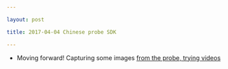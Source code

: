 ```yaml
---

layout: post

title: 2017-04-04 Chinese probe SDK

---
```



-   Moving forward! Capturing some images [from the probe, trying
    videos](https://github.com/kelu124/kina/blob/master/20170404-Crunching_Video)

